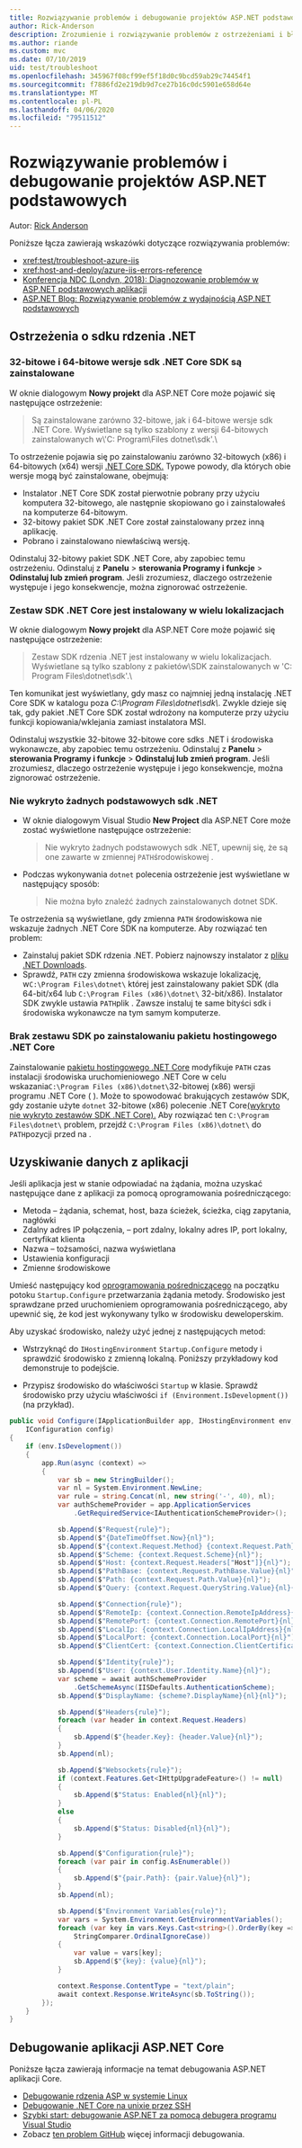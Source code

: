 ```yaml
---
title: Rozwiązywanie problemów i debugowanie projektów ASP.NET podstawowych
author: Rick-Anderson
description: Zrozumienie i rozwiązywanie problemów z ostrzeżeniami i błędami w projektach ASP.NET Core.
ms.author: riande
ms.custom: mvc
ms.date: 07/10/2019
uid: test/troubleshoot
ms.openlocfilehash: 345967f08cf99ef5f18d0c9bcd59ab29c74454f1
ms.sourcegitcommit: f7886fd2e219db9d7ce27b16c0dc5901e658d64e
ms.translationtype: MT
ms.contentlocale: pl-PL
ms.lasthandoff: 04/06/2020
ms.locfileid: "79511512"
---
```

# <a name="troubleshoot-and-debug-aspnet-core-projects"></a>Rozwiązywanie problemów i debugowanie projektów ASP.NET podstawowych

Autor: [Rick Anderson](https://twitter.com/RickAndMSFT)

Poniższe łącza zawierają wskazówki dotyczące rozwiązywania problemów:

* <xref:test/troubleshoot-azure-iis>
* <xref:host-and-deploy/azure-iis-errors-reference>
* [Konferencja NDC (Londyn, 2018): Diagnozowanie problemów w ASP.NET podstawowych aplikacji](https://www.youtube.com/watch?v=RYI0DHoIVaA)
* [ASP.NET Blog: Rozwiązywanie problemów z wydajnością ASP.NET podstawowych](https://blogs.msdn.microsoft.com/webdev/2018/05/23/asp-net-core-performance-improvements/)

## <a name="net-core-sdk-warnings"></a>Ostrzeżenia o sdku rdzenia .NET

### <a name="both-the-32-bit-and-64-bit-versions-of-the-net-core-sdk-are-installed"></a>32-bitowe i 64-bitowe wersje sdk .NET Core SDK są zainstalowane

W oknie dialogowym **Nowy projekt** dla ASP.NET Core może pojawić się następujące ostrzeżenie:

> Są zainstalowane zarówno 32-bitowe, jak i 64-bitowe wersje sdk .NET Core. Wyświetlane są tylko szablony z wersji 64-bitowych zainstalowanych w\\'C: Program\\Files dotnet\\sdk'.\\

To ostrzeżenie pojawia się po zainstalowaniu zarówno 32-bitowych (x86) i 64-bitowych (x64) wersji [.NET Core SDK.](https://dotnet.microsoft.com/download/dotnet-core) Typowe powody, dla których obie wersje mogą być zainstalowane, obejmują:

* Instalator .NET Core SDK został pierwotnie pobrany przy użyciu komputera 32-bitowego, ale następnie skopiowano go i zainstalowałeś na komputerze 64-bitowym.
* 32-bitowy pakiet SDK .NET Core został zainstalowany przez inną aplikację.
* Pobrano i zainstalowano niewłaściwą wersję.

Odinstaluj 32-bitowy pakiet SDK .NET Core, aby zapobiec temu ostrzeżeniu. Odinstaluj z **Panelu** > **sterowania Programy i funkcje** > **Odinstaluj lub zmień program**. Jeśli zrozumiesz, dlaczego ostrzeżenie występuje i jego konsekwencje, można zignorować ostrzeżenie.

### <a name="the-net-core-sdk-is-installed-in-multiple-locations"></a>Zestaw SDK .NET Core jest instalowany w wielu lokalizacjach

W oknie dialogowym **Nowy projekt** dla ASP.NET Core może pojawić się następujące ostrzeżenie:

> Zestaw SDK rdzenia .NET jest instalowany w wielu lokalizacjach. Wyświetlane są tylko szablony z pakietów\\SDK zainstalowanych w 'C: Program Files\\dotnet\\sdk'.\\

Ten komunikat jest wyświetlany, gdy masz co najmniej jedną instalację .NET Core SDK w katalogu poza *C:\\Program Files\\dotnet\\sdk\\*. Zwykle dzieje się tak, gdy pakiet .NET Core SDK został wdrożony na komputerze przy użyciu funkcji kopiowania/wklejania zamiast instalatora MSI.

Odinstaluj wszystkie 32-bitowe 32-bitowe core sdks .NET i środowiska wykonawcze, aby zapobiec temu ostrzeżeniu. Odinstaluj z **Panelu** > **sterowania Programy i funkcje** > **Odinstaluj lub zmień program**. Jeśli zrozumiesz, dlaczego ostrzeżenie występuje i jego konsekwencje, można zignorować ostrzeżenie.

### <a name="no-net-core-sdks-were-detected"></a>Nie wykryto żadnych podstawowych sdk .NET

* W oknie dialogowym Visual Studio **New Project** dla ASP.NET Core może zostać wyświetlone następujące ostrzeżenie:

  > Nie wykryto żadnych podstawowych sdk .NET, upewnij się, że są one zawarte w zmiennej `PATH`środowiskowej .

* Podczas wykonywania `dotnet` polecenia ostrzeżenie jest wyświetlane w następujący sposób:

  > Nie można było znaleźć żadnych zainstalowanych dotnet SDK.

Te ostrzeżenia są wyświetlane, gdy zmienna `PATH` środowiskowa nie wskazuje żadnych .NET Core SDK na komputerze. Aby rozwiązać ten problem:

* Zainstaluj pakiet SDK rdzenia .NET. Pobierz najnowszy instalator z [pliku .NET Downloads](https://dotnet.microsoft.com/download).
* Sprawdź, `PATH` czy zmienna środowiskowa wskazuje lokalizację, w`C:\Program Files\dotnet\` której jest zainstalowany pakiet SDK (dla 64-bit/x64 lub `C:\Program Files (x86)\dotnet\` 32-bit/x86). Instalator SDK zwykle ustawia `PATH`plik . Zawsze instaluj te same bityści sdk i środowiska wykonawcze na tym samym komputerze.

### <a name="missing-sdk-after-installing-the-net-core-hosting-bundle"></a>Brak zestawu SDK po zainstalowaniu pakietu hostingowego .NET Core

Zainstalowanie [pakietu hostingowego .NET Core](xref:host-and-deploy/iis/index#install-the-net-core-hosting-bundle) modyfikuje `PATH` czas instalacji środowiska uruchomieniowego .NET Core w celu wskazania`C:\Program Files (x86)\dotnet\`32-bitowej (x86) wersji programu .NET Core ( ). Może to spowodować brakujących zestawów SDK, gdy zostanie użyte `dotnet` 32-bitowe (x86) polecenie .NET Core[(wykryto nie wykryto zestawów SDK .NET Core).](#no-net-core-sdks-were-detected) Aby rozwiązać ten `C:\Program Files\dotnet\` problem, przejdź `C:\Program Files (x86)\dotnet\` do `PATH`pozycji przed na .

## <a name="obtain-data-from-an-app"></a>Uzyskiwanie danych z aplikacji

Jeśli aplikacja jest w stanie odpowiadać na żądania, można uzyskać następujące dane z aplikacji za pomocą oprogramowania pośredniczącego:

* Metoda &ndash; żądania, schemat, host, baza ścieżek, ścieżka, ciąg zapytania, nagłówki
* Zdalny adres IP połączenia, &ndash; port zdalny, lokalny adres IP, port lokalny, certyfikat klienta
* Nazwa &ndash; tożsamości, nazwa wyświetlana
* Ustawienia konfiguracji
* Zmienne środowiskowe

Umieść następujący kod [oprogramowania pośredniczącego](xref:fundamentals/middleware/index#create-a-middleware-pipeline-with-iapplicationbuilder) na początku potoku `Startup.Configure` przetwarzania żądania metody. Środowisko jest sprawdzane przed uruchomieniem oprogramowania pośredniczącego, aby upewnić się, że kod jest wykonywany tylko w środowisku deweloperskim.

Aby uzyskać środowisko, należy użyć jednej z następujących metod:

* Wstrzyknąć do `IHostingEnvironment` `Startup.Configure` metody i sprawdzić środowisko z zmienną lokalną. Poniższy przykładowy kod demonstruje to podejście.

* Przypisz środowisko do właściwości `Startup` w klasie. Sprawdź środowisko przy użyciu właściwości `if (Environment.IsDevelopment())`(na przykład).

```csharp
public void Configure(IApplicationBuilder app, IHostingEnvironment env, 
    IConfiguration config)
{
    if (env.IsDevelopment())
    {
        app.Run(async (context) =>
        {
            var sb = new StringBuilder();
            var nl = System.Environment.NewLine;
            var rule = string.Concat(nl, new string('-', 40), nl);
            var authSchemeProvider = app.ApplicationServices
                .GetRequiredService<IAuthenticationSchemeProvider>();

            sb.Append($"Request{rule}");
            sb.Append($"{DateTimeOffset.Now}{nl}");
            sb.Append($"{context.Request.Method} {context.Request.Path}{nl}");
            sb.Append($"Scheme: {context.Request.Scheme}{nl}");
            sb.Append($"Host: {context.Request.Headers["Host"]}{nl}");
            sb.Append($"PathBase: {context.Request.PathBase.Value}{nl}");
            sb.Append($"Path: {context.Request.Path.Value}{nl}");
            sb.Append($"Query: {context.Request.QueryString.Value}{nl}{nl}");

            sb.Append($"Connection{rule}");
            sb.Append($"RemoteIp: {context.Connection.RemoteIpAddress}{nl}");
            sb.Append($"RemotePort: {context.Connection.RemotePort}{nl}");
            sb.Append($"LocalIp: {context.Connection.LocalIpAddress}{nl}");
            sb.Append($"LocalPort: {context.Connection.LocalPort}{nl}");
            sb.Append($"ClientCert: {context.Connection.ClientCertificate}{nl}{nl}");

            sb.Append($"Identity{rule}");
            sb.Append($"User: {context.User.Identity.Name}{nl}");
            var scheme = await authSchemeProvider
                .GetSchemeAsync(IISDefaults.AuthenticationScheme);
            sb.Append($"DisplayName: {scheme?.DisplayName}{nl}{nl}");

            sb.Append($"Headers{rule}");
            foreach (var header in context.Request.Headers)
            {
                sb.Append($"{header.Key}: {header.Value}{nl}");
            }
            sb.Append(nl);

            sb.Append($"Websockets{rule}");
            if (context.Features.Get<IHttpUpgradeFeature>() != null)
            {
                sb.Append($"Status: Enabled{nl}{nl}");
            }
            else
            {
                sb.Append($"Status: Disabled{nl}{nl}");
            }

            sb.Append($"Configuration{rule}");
            foreach (var pair in config.AsEnumerable())
            {
                sb.Append($"{pair.Path}: {pair.Value}{nl}");
            }
            sb.Append(nl);

            sb.Append($"Environment Variables{rule}");
            var vars = System.Environment.GetEnvironmentVariables();
            foreach (var key in vars.Keys.Cast<string>().OrderBy(key => key, 
                StringComparer.OrdinalIgnoreCase))
            {
                var value = vars[key];
                sb.Append($"{key}: {value}{nl}");
            }

            context.Response.ContentType = "text/plain";
            await context.Response.WriteAsync(sb.ToString());
        });
    }
}
```

## <a name="debug-aspnet-core-apps"></a>Debugowanie aplikacji ASP.NET Core

Poniższe łącza zawierają informacje na temat debugowania ASP.NET aplikacji Core.

* [Debugowanie rdzenia ASP w systemie Linux](https://devblogs.microsoft.com/premier-developer/debugging-asp-core-on-linux-with-visual-studio-2017/)
* [Debugowanie .NET Core na unixie przez SSH](https://devblogs.microsoft.com/devops/debugging-net-core-on-unix-over-ssh/)
* [Szybki start: debugowanie ASP.NET za pomocą debugera programu Visual Studio](/visualstudio/debugger/quickstart-debug-aspnet)
* Zobacz [ten problem GitHub](https://github.com/dotnet/AspNetCore.Docs/issues/2960) więcej informacji debugowania.
